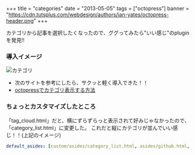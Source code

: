 +++
title = "categories"
date = "2013-05-05"
tags = ["octopress"]
banner = "https://cdn.tutsplus.com/webdesign/authors/ian-yates/octopress-header.png"
+++

カテゴリから記事を選択したくなったので、ググってみたら"いい感じ"のpluginを発見!!

<!--more-->

### 導入イメージ

![カテゴリ](https://dl.dropboxusercontent.com/u/36134036/images/categories.png)

- 次のサイトを参考にしたら、サクッと軽く導入できた！！
- [octopressでカテゴリ表示する方法](http://qiita.com/items/944db11e257782749270)


### ちょっとカスタマイズしたところ

「tag_cloud.html」だと、横にずらずらっと表示されて好みじゃなかったので、「category_list.html」に変更した。
これだと縦にカテゴリが並んでいい感じ！！(上記のイメージ)

```ruby:_config.yml
default_asides: [custom/asides/category_list.html, asides/github.html, asides/googleplus.html]
```
